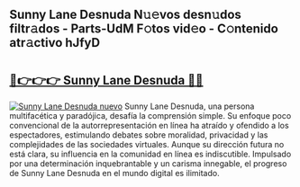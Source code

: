 ## Sunny Lane Desnuda N𝚞𝚎vos desn𝚞dos filtr𝚊dos - Parts-UdM F𝚘tos vid𝚎o - C𝚘ntenido atr𝚊ctivo hJfyD

# <h2><a href="http://mbc7wd.tromn.icu/?c=Sunny+Lane+Desnuda">🔗👉👉👉 Sunny Lane Desnuda 🔗🔗</a></h2>

[![Sunny Lane Desnuda nuevo](https://i.imgur.com/pEAQMta.gif)](http://mbc7wd.tromn.icu/?c=Sunny+Lane+Desnuda)
Sunny Lane Desnuda, una persona multifacética y paradójica, desafía la comprensión simple. Su enfoque poco convencional de la autorrepresentación en línea ha atraído y ofendido a los espectadores, estimulando debates sobre moralidad, privacidad y las complejidades de las sociedades virtuales. Aunque su dirección futura no está clara, su influencia en la comunidad en línea es indiscutible. Impulsado por una determinación inquebrantable y un carisma innegable, el progreso de Sunny Lane Desnuda en el mundo digital es ilimitado.
